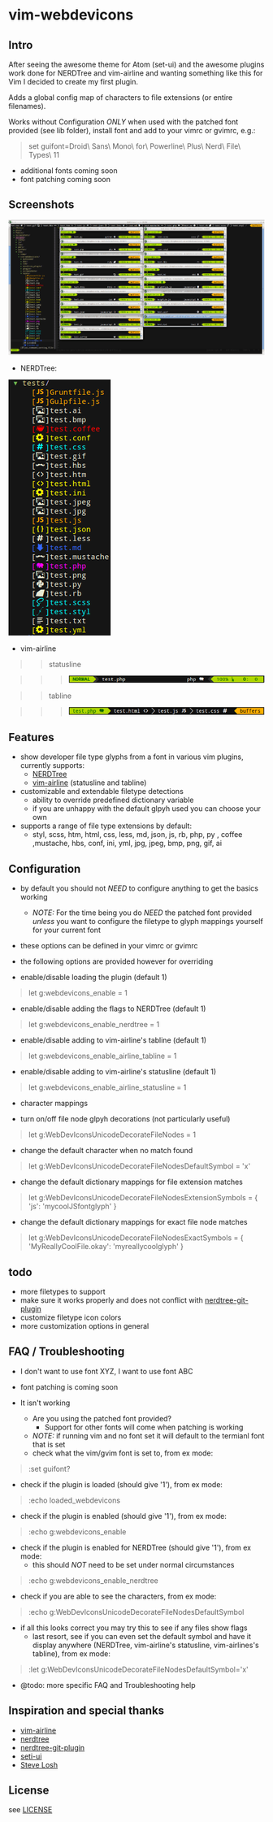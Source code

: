 vim-webdevicons
=================

## Intro

After seeing the awesome theme for Atom (set-ui) and the awesome plugins work done for NERDTree and vim-airline and wanting something like this for Vim I decided to create my first plugin.

Adds a global config map of characters to file extensions (or entire filenames).

Works without Configuration *ONLY* when used with the patched font provided (see lib folder), install font and add to your vimrc or gvimrc, e.g.:
> set guifont=Droid\ Sans\ Mono\ for\ Powerline\ Plus\ Nerd\ File\ Types\ 11

* additional fonts coming soon
* font patching coming soon

## Screenshots

![image](screenshots/vim.png)

* NERDTree:

![image](screenshots/nerdtree.png)

* vim-airline

>> statusline

>>> ![image](screenshots/airline-statusline.png)

>> tabline

>>> ![image](screenshots/airline-tabline.png)

## Features
* show developer file type glyphs from a font in various vim plugins, currently supports:
  * [NERDTree](https://github.com/scrooloose/nerdtree)
  * [vim-airline](https://github.com/bling/vim-airline) (statusline and tabline)
* customizable and extendable filetype detections
  * ability to override predefined dictionary variable
  * if you are unhappy with the default glpyh used you can choose your own
* supports a range of file type extensions by default:
  * styl, scss, htm, html, css, less, md, json, js, rb, php, py , coffee ,mustache, hbs, conf, ini, yml, jpg, jpeg, bmp, png, gif, ai

## Configuration

* by default you should not *NEED* to configure anything to get the basics working
  * _NOTE:_ For the time being you do *NEED* the patched font provided _unless_ you want to configure the filetype to glyph mappings yourself for your current font
* these options can be defined in your vimrc or gvimrc
* the following options are provided however for overriding

* enable/disable loading the plugin (default 1)
>	let g:webdevicons_enable = 1
* enable/disable adding the flags to NERDTree (default 1)
>	let g:webdevicons_enable_nerdtree = 1
* enable/disable adding to vim-airline's tabline (default 1)
>	let g:webdevicons_enable_airline_tabline = 1
* enable/disable adding to vim-airline's statusline (default 1)
>	let g:webdevicons_enable_airline_statusline = 1

* character mappings

* turn on/off file node glpyh decorations (not particularly useful)
>	let g:WebDevIconsUnicodeDecorateFileNodes = 1
* change the default character when no match found
>	let g:WebDevIconsUnicodeDecorateFileNodesDefaultSymbol = 'x'
* change the default dictionary mappings for file extension matches
>	let g:WebDevIconsUnicodeDecorateFileNodesExtensionSymbols = { 'js': 'mycoolJSfontglyph' }
* change the default dictionary mappings for exact file node matches
>	let g:WebDevIconsUnicodeDecorateFileNodesExactSymbols = { 'MyReallyCoolFile.okay': 'myreallycoolglyph' }

## todo

* more filetypes to support
* make sure it works properly and does not conflict with [nerdtree-git-plugin](https://github.com/Xuyuanp/nerdtree-git-plugin)
* customize filetype icon colors
* more customization options in general

## FAQ / Troubleshooting

* I don't want to use font XYZ, I want to use font ABC
 * font patching is coming soon

* It isn't working
  * Are you using the patched font provided?
    * Support for other fonts will come when patching is working
  * _NOTE:_ if running vim and no font set it will default to the termianl font that is set
  * check what the vim/gvim font is set to, from ex mode:
>	:set guifont?
  * check if the plugin is loaded (should give '1'), from ex mode:
>	:echo loaded_webdevicons
  * check if the plugin is enabled (should give '1'), from ex mode:
>	:echo g:webdevicons_enable
  * check if the plugin is enabled for NERDTree (should give '1'), from ex mode:
    * this should *NOT* need to be set under normal circumstances
>	:echo g:webdevicons_enable_nerdtree
  * check if you are able to see the characters, from ex mode:
>	:echo g:WebDevIconsUnicodeDecorateFileNodesDefaultSymbol
  * if all this looks correct you may try this to see if any files show flags
    * last resort, see if you can even set the default symbol and have it display anywhere (NERDTree, vim-airline's statusline, vim-airlines's tabline), from ex mode:
>	:let g:WebDevIconsUnicodeDecorateFileNodesDefaultSymbol='x'

* @todo: more specific FAQ and Troubleshooting help

## Inspiration and special thanks

* [vim-airline](https://github.com/bling/vim-airline)
* [nerdtree](https://github.com/scrooloose/nerdtree)
* [nerdtree-git-plugin](https://github.com/Xuyuanp/nerdtree-git-plugin)
* [seti-ui](https://atom.io/themes/seti-ui)
* [Steve Losh](http://learnvimscriptthehardway.stevelosh.com/)

## License

see [LICENSE](LICENSE)
